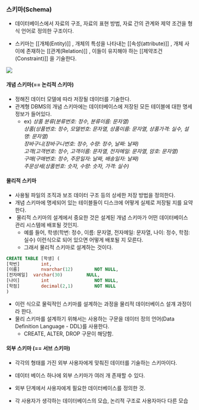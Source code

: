 
### 스키마(Schema)

- 데이터베이스에서 자료의 구조, 자료의 표현 방법, 자료 간의 관계와 제약 조건을 형식 언어로 정의한 구조이다.

- 스키마는 [[개체(Entity)]] , 개체의 특성을 나타내는 [[속성(attribute)]] , 개체 사이에 존재하는 [[관계(Relation)]] , 이들이 유지해야 하는 [[제약조건(Constraint)]] 을 기술한다.

![](https://blog.kakaocdn.net/dn/dAo68g/btqQstsiTAS/Mkg34bcvuV0kkljotYO2Z0/img.png)

#### 개념 스키마(== 논리적 스키마)
- 정해진 데이터 모델에 따라 저장될 데이터를 기술한다.
- 관계형 DBMS의 개념 스키마에는 데이터베이스에 저장된 모든 테이블에 대한 명세 정보가 들어있다.
	- ex) _상품 분류(분류번호: 정수, 분류이름: 문자열)  
		상품(상품번호: 정수, 모델번호: 문자열, 상품이름: 문자열, 상품가격: 실수, 설명: 문자열)  
		장바구니(장바구니번호: 정수, 수량: 정수, 날짜: 날짜)  
		고객(고객번호: 정수, 고객이름: 문자열, 전자메일: 문자열, 암호: 문자열)  
		구매(구매번호: 정수, 주문일자: 날짜, 배송일자: 날짜)  
		주문상세(상품번호: 숫자, 수량: 숫자, 가격: 실수)_

#### 물리적 스키마
- 사용될 파일의 조직과 보조 데이터 구조 등의 상세한 저장 방법을 정의한다.
- 개념 스키마에 명세되어 있는 테이블들이 디스크에 어떻게 실제로 저장될 지를 요약한다.
-  물리적 스키마의 설계에서 중요한 것은 설계된 개념 스키마가 어떤 데이터베이스 관리 시스템에 배포될 것인지.
	- 예를 들어,  학생(학번: 정수, 이름: 문자열, 전자메일: 문자열, 나이: 정수, 학점: 실수) 이런식으로 되어 있으면 어떻게 배포될 지 모른다.
	- 그래서 물리적 스키마로 설계하는 것이다.
```SQL
CREATE TABLE [학생] (
[학번]		int,
[이름]		nvarchar(12)		NOT NULL,
[전자메일]	varchar(30)		    NULL,
[나이]		int			        NOT NULL,
[학점]		decimal(2,1)		NOT NULL
)
```

- 이런 식으로 물릭적인 스키마를 설계하는 과정을 물리적 데이터베이스 설걔 과정이라 한다.
- 물리 스키마를 설계하기 위해서는 사용하는 구문을 데이터 정의 언어(Data Definition Language - DDL)를 사용한다.
	- CREATE, ALTER, DROP 구문이 해당함.

#### 외부 스키마 (== 서브 스키마)
- 각각의 형태를 가진 외부 사용자에게 맞춰진 데이터를 기술하는 스키마이다.

- 데이터 베이스 하나에 외부 스키마가 여러 개 존재할 수 있다.

- 외부 단계에서 사용자에게 필요한 데이터베이스를 정의한 것.

- 각 사용자가 생각하는 데이터베이스의 모습, 논리적 구조로 사용자마다 다른 모습

